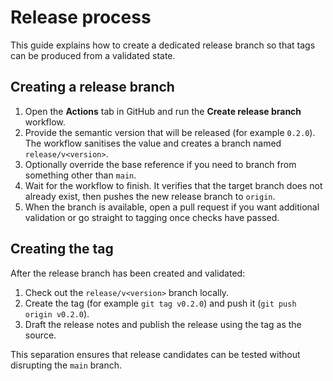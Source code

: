 # Release process

This guide explains how to create a dedicated release branch so that tags can be produced from a validated state.

## Creating a release branch

1. Open the **Actions** tab in GitHub and run the **Create release branch** workflow.
2. Provide the semantic version that will be released (for example `0.2.0`). The workflow sanitises the value and creates a branch named `release/v<version>`.
3. Optionally override the base reference if you need to branch from something other than `main`.
4. Wait for the workflow to finish. It verifies that the target branch does not already exist, then pushes the new release branch to `origin`.
5. When the branch is available, open a pull request if you want additional validation or go straight to tagging once checks have passed.

## Creating the tag

After the release branch has been created and validated:

1. Check out the `release/v<version>` branch locally.
2. Create the tag (for example `git tag v0.2.0`) and push it (`git push origin v0.2.0`).
3. Draft the release notes and publish the release using the tag as the source.

This separation ensures that release candidates can be tested without disrupting the `main` branch.
